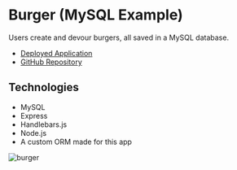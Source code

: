 # Burger (MySQL Example)

Users create and devour burgers, all saved in a MySQL database.

* [Deployed Application](https://mysql-burger.herokuapp.com/)
* [GitHub Repository](https://github.com/colinmcdaniel/burger)

## Technologies

* MySQL
* Express
* Handlebars.js
* Node.js
* A custom ORM made for this app

![burger](https://cloud.githubusercontent.com/assets/18273101/22094952/1c0c1928-ddc6-11e6-9736-586e82b61c7f.gif)
